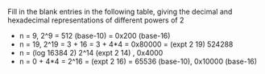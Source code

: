 Fill in the blank entries in the following table, giving the decimal and hexadecimal representations of different powers of 2
* n = 9, 2^9 = 512 (base-10) = 0x200 (base-16)
* n = 19, 2^19 = 3 + 16 = 3 + 4*4 = 0x80000 = (expt 2 19) 524288
* n = (log 16384 2) 2^14 (expt 2 14) , 0x4000
* n = 0 + 4*4 = 2^16 = (expt 2 16) = 65536 (base-10), 0x10000 (base-16)